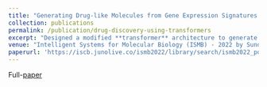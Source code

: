 ```yaml
---
title: "Generating Drug-like Molecules from Gene Expression Signatures using Transformers"
collection: publications
permalink: /publication/drug-discovery-using-transformers
excerpt: "Designed a modified **transformer** architecture to generate many **drug-like molecules** that can induce a desired transcriptomic profile based on **gene-expression** signatures. Outperformed then state-of-the-art 2-staged GAN model by ∼40% in validity, uniqueness, ∼30% in synthesizability, ∼10% in similarity metrics of generated molecules."
venue: "Intelligent Systems for Molecular Biology (ISMB) - 2022 by Sundar Raman P, Prashant G"
paperurl: 'https://iscb.junolive.co/ismb2022/library/search/ismb2022_poster_751'
---
```


Full-[paper](https://drive.google.com/file/d/1vX8XD287tBKwLgkcCn0zyrv7pLX4lqhA/view?usp=sharing)

